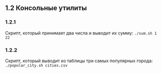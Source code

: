 ## 1.2 Консольные утилиты

### 1.2.1

Скрипт, который принимает два числа и выводит их сумму: `./sum.sh 1 22`

### 1.2.2

Скрипт, который выводит из таблицы три самых популярных города: `./popular_city.sh cities.csv`